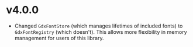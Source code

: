 
# v4.0.0
- Changed `GdxFontStore` (which manages lifetimes of included fonts) to `GdxFontRegistry` (which doesn't). This allows more flexibility in memory management for users of this library.
